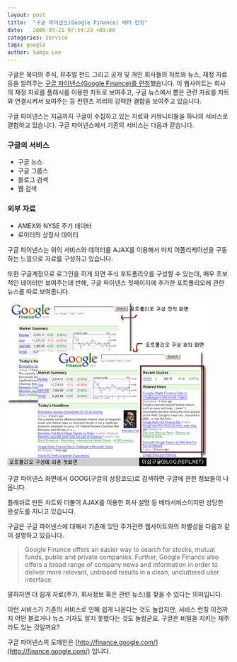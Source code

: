 ```yaml
---
layout: post
title:  "구글 파이넨스(Google Finance) 베타 런칭"
date:   2006-03-21 07:34:29 +09:00
categories: service
tags: google
author: Samgu Lee
---
```

구글은 북미의 주식, 뮤추얼 펀드 그리고 공개 및 개인 회사들의 차트와 뉴스, 재정 자료등을 알려주는 [구글 파이넨스(Google Finance)를 런칭](http://finance.google.com/)했습니다. 이 웹사이트는 회사의 재정 자료를 플래시를 이용한 차트로 보여주고, 구글 뉴스에서 뽑은 관련 자료를 차트와 연결시켜서 보여주는 등 컨텐츠 끼리의 강력한 결합을 보여주고 있습니다.

구글 파이넨스는 지금까지 구글이 수집하고 있는 자료와 커뮤니티들을 하나의 서비스로 결합하고 있습니다. 구글 파이넨스에서 기존의 서비스는 다음과 같습니다.

### 구글의 서비스

* 구글 뉴스
* 구글 그룹스
* 블로그 검색
* 웹 검색

### 외부 자료

* AMEX와 NYSE 주가 데이터
* 로이터의 상장사 데이터

구글 파이넨스는 위의 서비스와 데이터를 AJAX를 이용해서 마치 어플리케이션을 구동하는 느낌으로 자료를 구성하고 있습니다.

또한 구글계정으로 로그인을 하게 되면 주식 포트폴리오를 구성할 수 있는데, 매우 초보적인 데이터만 보여주는데 반해, 구글 파이넨스 첫페이지에 추가한 포트폴리오에 관한 뉴스를 따로 보여줍니다.

![포트폴리오 설정에 따른 구글 파이넨스 첫화면](/assets/google_finance_homepage.jpg)

구글 파이넨스 화면에서 GOOG(구글의 상장코드)로 검색하면 구글에 관한 정보들이 나옵니다.

플래쉬로 만든 차트와 더불어 AJAX를 이용한 회사 설명 등 베타서비스이지만 상당한 완성도를 지니고 있습니다.

구글은 구글 파이넨스에 대해서 기존에 있던 주가관련 웹사이트와의 차별성을 다음과 같이 설명하고 있습니다.

> Google Finance offers an easier way to search for stocks, mutual funds, public and private companies. Further, Google Finance also offers a broad range of company news and information in order to deliver more relevant, unbiased results in a clean, uncluttered user interface.

말하자면 더 쉽게 자료(주가, 회사정보 혹은 관련 뉴스)를 찾을 수 있다는 의미입니다.

이런 서비스가 기존의 서비스로 인해 쉽게 나온다는 것도 놀랍지만, 서비스 런칭 이전까지 어떤 블로거나 뉴스 기자도 알지 못했다는 것도 놀랍군요. 구글은 비밀을 지키는 재주라도 있는 것일까요?

구글 파이넨스의 도메인은 [http://finance.google.com/](http://finance.google.com/) 입니다.
